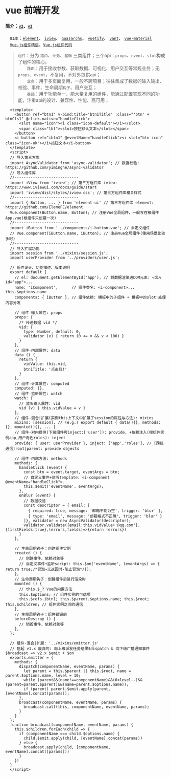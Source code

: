 # vue 前端开发

####  简介：[`v2`](https://cn.vuejs.org/v2/guide/)、[`v3`](https://cn.vuejs.org/v3/guide/)<br>
　`UI库`：[`element`](https://github.com/ElemeFE/element)、
[`iview`](https://www.iviewui.com/docs/guide/start)、
[`quasarchs`](http://www.quasarchs.com/guide/opening-dev-server-to-public.html)、
[`vuetify`](https://github.com/vuetifyjs/vuetify)、
[`vant`](https://github.com/youzan/vant)、
[`vue-material`](https://github.com/vuematerial/vue-material)<br>
　[`Vue.js组件精讲`](https://juejin.im/book/5bc844166fb9a05cd676ebca/section/5bc844166fb9a05cf52af65f)、[`Vue.js组件代码`](https://github.com/angenal/vue-component-book) 


> `组件`：分为 `路由`、`业务`、`基础` 三类组件；三个api：`props`、`event`、`slot`构成了组件的核心。<br>
　　`路由`：用于接收参数、获取数据、可视化、用户交互等常规业务；无`props`、`event`，不复用，不对外提供api；<br>
　　`业务`：用于多页面复用，一般不跨项目；往往集成了数据的输入输出、校验、事件、生命周期`钩子`、用户交互；<br>
　　`基础`：用于功能单一、能大量复用的组件，能通过配置实现不同的功能，注重api的设计、兼容性、性能、高可用；<br>

~~~vue
  <template>
    <button ref="btn1" v-bind:title="btn1Title" :class="'btn' + btnCls1" @click.native="handleClick">
      <slot name="icon"><i class="icon-default"></i></slot>
      <span class="lbl"><slot>按钮默认文本</slot></span>
    </button>
    <i-button ref="ibtn1" @eventName="handleClick"><i slot="btn-icon" class="icon-ok"></i>按钮文本</i-button>
  </template>
  <script>
  // 导入第三方库
  import AsyncValidator from 'async-validator'; // 数据校验: https://github.com/yiminghe/async-validator
  // 导入组件库
  //----------------------------
  import iView from 'iview'; // 第三方组件库 iview: https://www.iviewui.com/docs/guide/start
  import 'iview/dist/styles/iview.css'; // 第三方组件库相关样式
  //----------------------------
  import { Button, ... } from 'element-ui' // 第三方组件库 element: https://github.com/ElemeFE/element
  Vue.component(Button.name, Button); // 注册Vue全局组件，一般写在根组件App.vue(根组件只创建一次)
  //----------------------------
  import iButton from '../components/i-button.vue'; // 自定义组件
  // Vue.component(iButton.name, iButton); // 注册Vue全局组件(使用场景比较多时)
  //----------------------------
  // 导入扩展功能
  import session from '../mixins/session.js';
  import userProvider from '../providers/user.js';
  
  // 组件设计、功能描述、版本说明
  export default {
    // el: document.getElementById('app'), // 将数据渲染进DOM元素: <div id="app">...
    name: 'iComponent',      // 组件类名: <i-component>... this.$options.name
    components: { iButton }, // 组件依赖: 模板中的子组件 + 模板中的slot:处理内容分发

    // 组件-输入属性: props
    props: {
      /* 传递数据 vid */
      vid: {
        type: Number, default: 0,
        validator (v) { return (0 <= v && v < 100) }
      }
    },
    // 组件-内部属性: data
    data () {
      return {
        vidValue: this.vid,
        btn1Title: '点击我!'
      }
    },
    // 组件-计算属性: computed
    computed: {},
    // 组件-监听属性: watch
    watch: {
      // 监听输入属性: vid
      vid (v) { this.vidValue = v }
    },
    // 组件-混合|扩展(实例this上下文中扩展了session的属性与方法): mixins
    mixins: [session], // (e.g.) export default { data(){}, methods:{}, mounted(){}, ... }
    // 组件-对内提供(下级组件可inject:['user']): provide, +依赖注入(根组件实例app,用户角色roles): inject
    provide: { user: userProvider }, inject: ['app','roles'], // [跨级通信]root|parent: provide objects
    
    // 组件-内部方法: methods
    methods: {
      handleClick (event) {
        const btn = event.target, eventArgs = btn;
        // 自定义事件+监听template: <i-component @eventName="handleClick">...
        this.$emit('eventName', eventArgs);
      },
      onBlur (event) {
        // 数据校验
        const descriptor = { email: [
          { required: true, message: '邮箱不能为空', trigger: 'blur' },
          { type: 'email', message: '邮箱格式不正确', trigger: 'blur' }
        ]}, validator = new AsyncValidator(descriptor);
        validator.validate({email:this.vidValue+'@qq.com'},{firstFields:true},(errors,fields)=>{return !errors})
      }
    },
    
    // 生命周期钩子：创建组件实例
    created () {
      // 创建事件、依赖对象等
      // 自定义事件+监听script: this.$on('eventName', (eventArgs) => { return true;/*冒泡~无返回时-阻止冒泡*/});
    },
    // 生命周期钩子：创建组件后进行渲染时
    mounted () {
      // this.$_? Vue的内置方法
      this.$options; // 组件实例的可选项
      this.$refs.ibtn1; this.$parent.$options.name; this.$root; this.$children; // 组件实例之间的通信
    },
    // 生命周期钩子：组件销毁前
    beforeDestroy () {
      // 销毁事件、依赖对象等
    },
  };
  
  // 组件-混合|扩展: '../mixins/emitter.js'
  // 拾起 v1.x 废弃的: 向上级派发任务结果$dispatch & 向下级广播通知事件$broadcast => v2.x $emit + $on
  exports.emitter = {
    methods: {
      dispatch(componentName, eventName, params) {
        let parent = this.$parent || this.$root, name = parent.$options.name, level = 10;
        while (parent&&(name!==componentName)&&(0<level--)&&(parent=parent.$parent)&&(name=parent.$options.name));
        if (parent) parent.$emit.apply(parent, [eventName].concat(params));
      },
      broadcast(componentName, eventName, params) {
        broadcast.call(this, componentName, eventName, params);
      }
    }
  };
  function broadcast(componentName, eventName, params) {
    this.$children.forEach(child => {
      if (componentName === child.$options.name) {
        child.$emit.apply(child, [eventName].concat(params))
      } else {
        broadcast.apply(child, [componentName, eventName].concat([params]))
      }
    })
  }
  </script>
~~~

